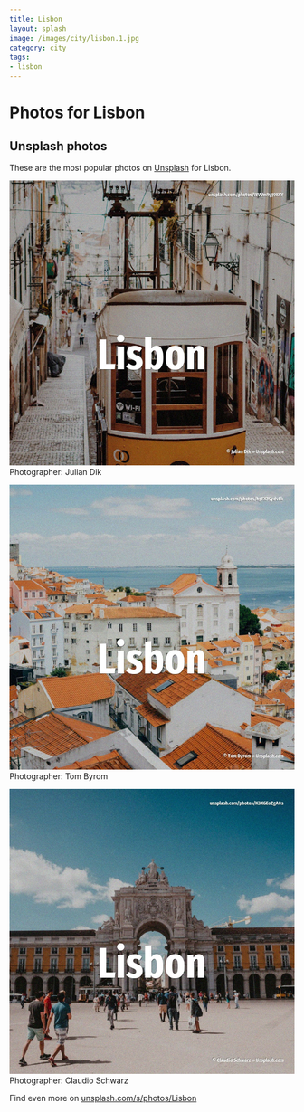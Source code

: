 ```yaml
---
title: Lisbon
layout: splash
image: /images/city/lisbon.1.jpg
category: city
tags:
- lisbon
---
```

# Photos for Lisbon
 
## Unsplash photos
These are the most popular photos on [Unsplash](https://unsplash.com) for Lisbon.
 
![Lisbon](/images/city/lisbon.1.jpg)
Photographer:  Julian Dik
 
![Lisbon](/images/city/lisbon.2.jpg)
Photographer:  Tom Byrom
 
![Lisbon](/images/city/lisbon.3.jpg)
Photographer:  Claudio Schwarz
 
Find even more on [unsplash.com/s/photos/Lisbon](https://unsplash.com/s/photos/Lisbon)
 
